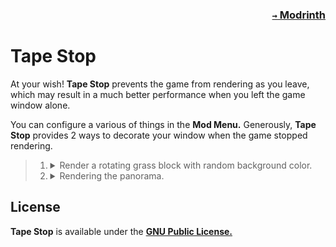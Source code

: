 ### <p align=right>[`→` Modrinth](https://modrinth.com/mod/tape-stop)</p>

# Tape Stop

At your wish! **Tape Stop** prevents the game from rendering as you leave, which may result in a much better performance when you left the game window alone.

You can configure a various of things in the **Mod Menu.** Generously, **Tape Stop** provides 2 ways to decorate your window when the game stopped rendering.

<blockquote>
  <ol>
    <li>
      <details>
        <summary>
          Render a rotating grass block with random background color.
        </summary>
        <img src="https://github.com/KrLite/Tape-Stop/blob/artwork/content/rotating_grass_block.png?raw=true" />
      </details>
    </li>
    <li>
      <details>
        <summary>
          Rendering the panorama.
        </summary>
        <img src="https://github.com/KrLite/Tape-Stop/blob/artwork/content/panorama.png?raw=true" />
      </details>
    </li>
  </ol>
</blockquote>

## License

**Tape Stop** is available under the **[GNU Public License.](LICENSE)**
